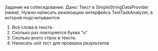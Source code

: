 Задание на собеседование. Дано:
Текст в SimpleStringDataProvider (ниже).
Нужно написать реализацию интерфейса TestTaskAnalyzer, в которой подсчитываются:
1. Все слова в тексте.
2. Сколько раз повторяется буква "о"
3. Сколько всего строк в тексте.
4. Написать unit тест для проверки результатов

